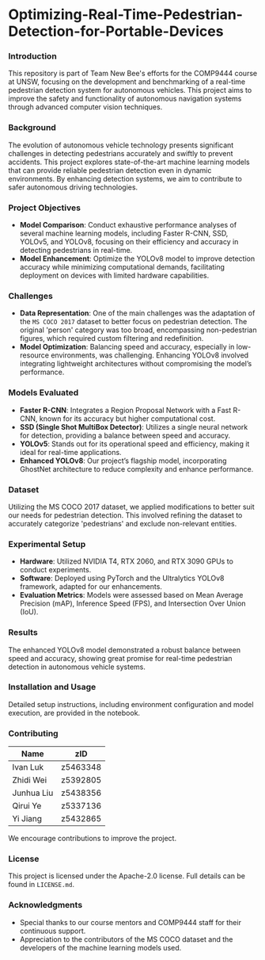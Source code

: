 # Optimizing-Real-Time-Pedestrian-Detection-for-Portable-Devices

### Introduction
This repository is part of Team New Bee's efforts for the COMP9444 course at UNSW, focusing on the development and benchmarking of a real-time pedestrian detection system for autonomous vehicles. This project aims to improve the safety and functionality of autonomous navigation systems through advanced computer vision techniques.

### Background
The evolution of autonomous vehicle technology presents significant challenges in detecting pedestrians accurately and swiftly to prevent accidents. This project explores state-of-the-art machine learning models that can provide reliable pedestrian detection even in dynamic environments. By enhancing detection systems, we aim to contribute to safer autonomous driving technologies.

### Project Objectives
- **Model Comparison**: Conduct exhaustive performance analyses of several machine learning models, including Faster R-CNN, SSD, YOLOv5, and YOLOv8, focusing on their efficiency and accuracy in detecting pedestrians in real-time.
- **Model Enhancement**: Optimize the YOLOv8 model to improve detection accuracy while minimizing computational demands, facilitating deployment on devices with limited hardware capabilities.

### Challenges
- **Data Representation**: One of the main challenges was the adaptation of the `MS COCO 2017` dataset to better focus on pedestrian detection. The original 'person' category was too broad, encompassing non-pedestrian figures, which required custom filtering and redefinition.
- **Model Optimization**: Balancing speed and accuracy, especially in low-resource environments, was challenging. Enhancing YOLOv8 involved integrating lightweight architectures without compromising the model’s performance.

### Models Evaluated
- **Faster R-CNN**: Integrates a Region Proposal Network with a Fast R-CNN, known for its accuracy but higher computational cost.
- **SSD (Single Shot MultiBox Detector)**: Utilizes a single neural network for detection, providing a balance between speed and accuracy.
- **YOLOv5**: Stands out for its operational speed and efficiency, making it ideal for real-time applications.
- **Enhanced YOLOv8**: Our project’s flagship model, incorporating GhostNet architecture to reduce complexity and enhance performance.

### Dataset
Utilizing the MS COCO 2017 dataset, we applied modifications to better suit our needs for pedestrian detection. This involved refining the dataset to accurately categorize 'pedestrians' and exclude non-relevant entities.

### Experimental Setup
- **Hardware**: Utilized NVIDIA T4, RTX 2060, and RTX 3090 GPUs to conduct experiments.
- **Software**: Deployed using PyTorch and the Ultralytics YOLOv8 framework, adapted for our enhancements.
- **Evaluation Metrics**: Models were assessed based on Mean Average Precision (mAP), Inference Speed (FPS), and Intersection Over Union (IoU).

### Results
The enhanced YOLOv8 model demonstrated a robust balance between speed and accuracy, showing great promise for real-time pedestrian detection in autonomous vehicle systems.

### Installation and Usage
Detailed setup instructions, including environment configuration and model execution, are provided in the notebook.

### Contributing

| Name      | zID |
|-----------|-----|
| Ivan Luk  | z5463348 |
| Zhidi Wei | z5392805 |
| Junhua Liu| z5438356 |
| Qirui Ye  | z5337136 |
| Yi Jiang  | z5432865 |

We encourage contributions to improve the project.

### License
This project is licensed under the Apache-2.0 license. Full details can be found in `LICENSE.md`.

### Acknowledgments
- Special thanks to our course mentors and COMP9444 staff for their continuous support.
- Appreciation to the contributors of the MS COCO dataset and the developers of the machine learning models used.
